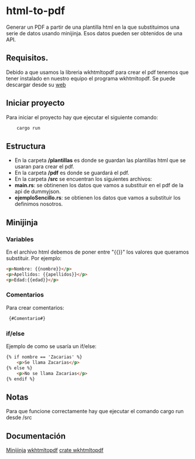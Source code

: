 # html-to-pdf
Generar un PDF a partir de una plantilla html en la que substituimos una serie de datos usando minijinja. Esos datos pueden ser obtenidos de una API.

## Requisitos.

Debido a que usamos la libreria wkhtmltopdf para crear el pdf tenemos que tener instalado en nuestro equipo el programa wkhtmltopdf. Se puede descargar desde su [web](https://wkhtmltopdf.org/downloads.html) 

## Iniciar proyecto

Para iniciar el proyecto hay que ejecutar el siguiente comando:
```rust 
    cargo run
```
## Estructura

- En la carpeta **/plantillas** es donde se guardan las plantillas html que se usaran para crear el pdf.
- En la carpeta **/pdf** es donde se guardará el pdf.
- En la carpeta **/src** se encuentran los siguientes archivos:
 - **main.rs**: se obtinenen los datos que vamos a substituir en el pdf de la api de dummyjson.
 - **ejemploSencillo.rs**: se obtienen los datos que vamos a substituir los definimos nosotros.

## Minijinja

### Variables
En el archivo html debemos de poner entre "{{}}" los valores que queramos substituir. Por ejemplo:

```html
<p>Nombre: {{nombre}}</p>
<p>Apellidos: {{apellidos}}</p>
<p>Edad:{{edad}}</p>
```
### Comentarios
Para crear comentarios:

```html
 {#Comentario#}
 ```

### if/else
Ejemplo de como se usaría un if/else:
```html
{% if nombre == 'Zacarias' %}
    <p>Se llama Zacarias</p>
{% else %}
    <p>No se llama Zacarias</p>
{% endif %}
```
## Notas
Para que funcione correctamente hay que ejecutar el comando cargo run desde /src

## Documentación
[Minijinja](https://docs.rs/minijinja/latest/minijinja/index.html)
[wkhtmltopdf](https://wkhtmltopdf.org/)
[crate wkhtmltopdf](https://crates.io/crates/wkhtmltopdf)

